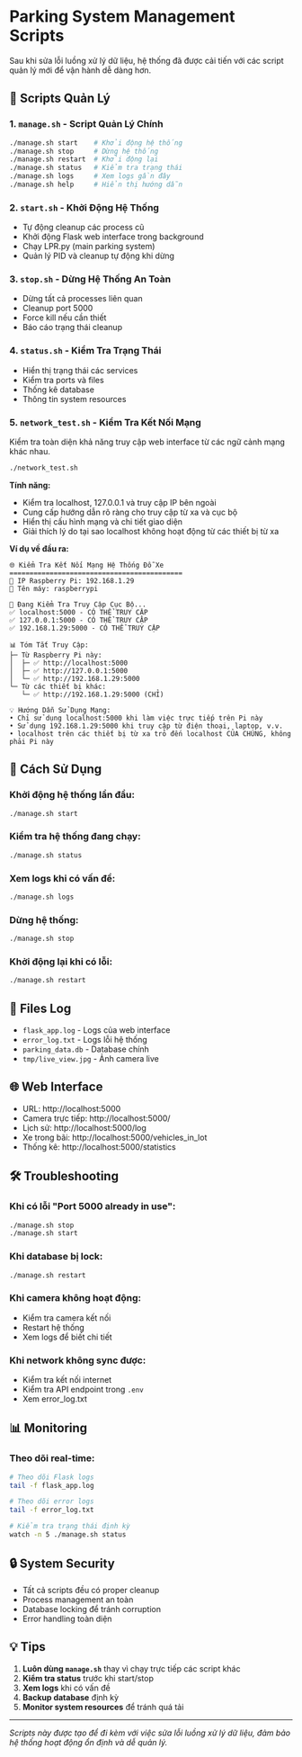 # Parking System Management Scripts

Sau khi sửa lỗi luồng xử lý dữ liệu, hệ thống đã được cải tiến với các script quản lý mới để vận hành dễ dàng hơn.

## 🚀 Scripts Quản Lý

### 1. `manage.sh` - Script Quản Lý Chính
```bash
./manage.sh start    # Khởi động hệ thống
./manage.sh stop     # Dừng hệ thống  
./manage.sh restart  # Khởi động lại
./manage.sh status   # Kiểm tra trạng thái
./manage.sh logs     # Xem logs gần đây
./manage.sh help     # Hiển thị hướng dẫn
```

### 2. `start.sh` - Khởi Động Hệ Thống
- Tự động cleanup các process cũ
- Khởi động Flask web interface trong background
- Chạy LPR.py (main parking system)
- Quản lý PID và cleanup tự động khi dừng

### 3. `stop.sh` - Dừng Hệ Thống An Toàn  
- Dừng tất cả processes liên quan
- Cleanup port 5000
- Force kill nếu cần thiết
- Báo cáo trạng thái cleanup

### 4. `status.sh` - Kiểm Tra Trạng Thái
- Hiển thị trạng thái các services
- Kiểm tra ports và files
- Thống kê database
- Thông tin system resources

### 5. `network_test.sh` - Kiểm Tra Kết Nối Mạng
Kiểm tra toàn diện khả năng truy cập web interface từ các ngữ cảnh mạng khác nhau.

```bash
./network_test.sh
```

**Tính năng:**
- Kiểm tra localhost, 127.0.0.1 và truy cập IP bên ngoài
- Cung cấp hướng dẫn rõ ràng cho truy cập từ xa và cục bộ
- Hiển thị cấu hình mạng và chi tiết giao diện
- Giải thích lý do tại sao localhost không hoạt động từ các thiết bị từ xa

**Ví dụ về đầu ra:**
```
🌐 Kiểm Tra Kết Nối Mạng Hệ Thống Đỗ Xe
===========================================
📍 IP Raspberry Pi: 192.168.1.29
📍 Tên máy: raspberrypi

🧪 Đang Kiểm Tra Truy Cập Cục Bộ...
✅ localhost:5000 - CÓ THỂ TRUY CẬP
✅ 127.0.0.1:5000 - CÓ THỂ TRUY CẬP
✅ 192.168.1.29:5000 - CÓ THỂ TRUY CẬP

📊 Tóm Tắt Truy Cập:
├─ Từ Raspberry Pi này:
│  ├─ ✅ http://localhost:5000
│  ├─ ✅ http://127.0.0.1:5000
│  └─ ✅ http://192.168.1.29:5000
└─ Từ các thiết bị khác:
   └─ ✅ http://192.168.1.29:5000 (CHỈ)

💡 Hướng Dẫn Sử Dụng Mạng:
• Chỉ sử dụng localhost:5000 khi làm việc trực tiếp trên Pi này
• Sử dụng 192.168.1.29:5000 khi truy cập từ điện thoại, laptop, v.v.
• localhost trên các thiết bị từ xa trỏ đến localhost CỦA CHÚNG, không phải Pi này
```

## 🔧 Cách Sử Dụng

### Khởi động hệ thống lần đầu:
```bash
./manage.sh start
```

### Kiểm tra hệ thống đang chạy:
```bash
./manage.sh status
```

### Xem logs khi có vấn đề:
```bash
./manage.sh logs
```

### Dừng hệ thống:
```bash
./manage.sh stop
```

### Khởi động lại khi có lỗi:
```bash
./manage.sh restart
```

## 📁 Files Log

- `flask_app.log` - Logs của web interface
- `error_log.txt` - Logs lỗi hệ thống
- `parking_data.db` - Database chính
- `tmp/live_view.jpg` - Ảnh camera live

## 🌐 Web Interface

- URL: http://localhost:5000
- Camera trực tiếp: http://localhost:5000/
- Lịch sử: http://localhost:5000/log
- Xe trong bãi: http://localhost:5000/vehicles_in_lot
- Thống kê: http://localhost:5000/statistics

## 🛠️ Troubleshooting

### Khi có lỗi "Port 5000 already in use":
```bash
./manage.sh stop
./manage.sh start
```

### Khi database bị lock:
```bash
./manage.sh restart
```

### Khi camera không hoạt động:
- Kiểm tra camera kết nối
- Restart hệ thống
- Xem logs để biết chi tiết

### Khi network không sync được:
- Kiểm tra kết nối internet
- Kiểm tra API endpoint trong `.env`
- Xem error_log.txt

## 📊 Monitoring

### Theo dõi real-time:
```bash
# Theo dõi Flask logs
tail -f flask_app.log

# Theo dõi error logs  
tail -f error_log.txt

# Kiểm tra trạng thái định kỳ
watch -n 5 ./manage.sh status
```

## 🔒 System Security

- Tất cả scripts đều có proper cleanup
- Process management an toàn
- Database locking để tránh corruption
- Error handling toàn diện

## 💡 Tips

1. **Luôn dùng `manage.sh`** thay vì chạy trực tiếp các script khác
2. **Kiểm tra status** trước khi start/stop
3. **Xem logs** khi có vấn đề
4. **Backup database** định kỳ
5. **Monitor system resources** để tránh quá tải

---

*Scripts này được tạo để đi kèm với việc sửa lỗi luồng xử lý dữ liệu, đảm bảo hệ thống hoạt động ổn định và dễ quản lý.*
